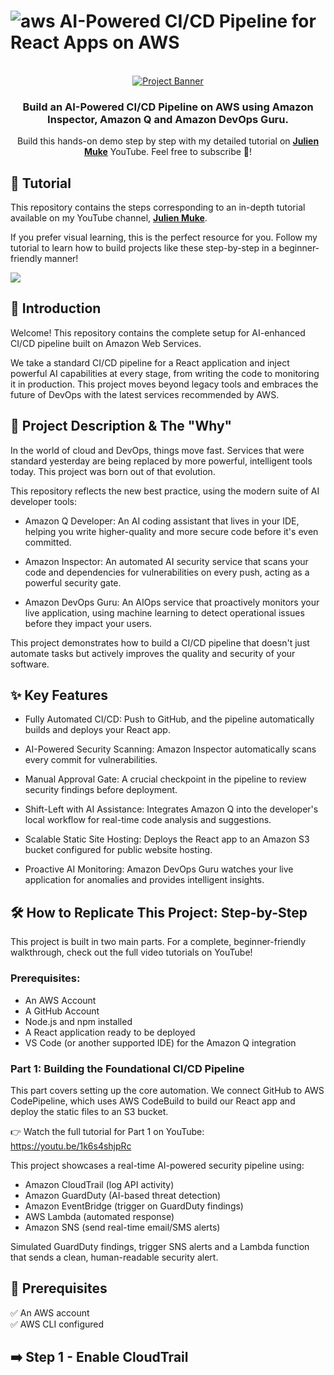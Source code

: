 # ![aws](https://github.com/julien-muke/Search-Engine-Website-using-AWS/assets/110755734/01cd6124-8014-4baa-a5fe-bd227844d263) AI-Powered CI/CD Pipeline for React Apps on AWS

<div align="center">

  <br />
    <a href="https://youtu.be/if5gMxb2LSM" target="_blank">
      <img src="https://github.com/user-attachments/assets/22475eca-5aa5-4961-b633-8cb1dda7d303" alt="Project Banner">
    </a>
  <br />

<h3 align="center">Build an AI-Powered CI/CD Pipeline on AWS using Amazon Inspector, Amazon Q and Amazon DevOps Guru.</h3>

   <div align="center">
     Build this hands-on demo step by step with my detailed tutorial on <a href="http://www.youtube.com/@julienmuke/videos" target="_blank"><b>Julien Muke</b></a> YouTube. Feel free to subscribe 🔔!
    </div>
</div>

## 🚨 Tutorial

This repository contains the steps corresponding to an in-depth tutorial available on my YouTube
channel, <a href="http://www.youtube.com/@julienmuke/videos" target="_blank"><b>Julien Muke</b></a>.

If you prefer visual learning, this is the perfect resource for you. Follow my tutorial to learn how to build projects
like these step-by-step in a beginner-friendly manner!

<a href="https://youtu.be/if5gMxb2LSM" target="_blank"><img src="https://github.com/sujatagunale/EasyRead/assets/151519281/1736fca5-a031-4854-8c09-bc110e3bc16d" /></a>

## <a name="introduction">🤖 Introduction</a>

Welcome! This repository contains the complete setup for AI-enhanced CI/CD pipeline built on Amazon Web Services.

We take a standard CI/CD pipeline for a React application and inject powerful AI capabilities at every stage, from writing the code to monitoring it in production. This project moves beyond legacy tools and embraces the future of DevOps with the latest services recommended by AWS.



## <a name="steps">🚀 Project Description & The "Why"</a>

In the world of cloud and DevOps, things move fast. Services that were standard yesterday are being replaced by more powerful, intelligent tools today. This project was born out of that evolution.

This repository reflects the new best practice, using the modern suite of AI developer tools:

- Amazon Q Developer: An AI coding assistant that lives in your IDE, helping you write higher-quality and more secure code before it's even committed.

- Amazon Inspector: An automated AI security service that scans your code and dependencies for vulnerabilities on every push, acting as a powerful security gate.

- Amazon DevOps Guru: An AIOps service that proactively monitors your live application, using machine learning to detect operational issues before they impact your users.

This project demonstrates how to build a CI/CD pipeline that doesn't just automate tasks but actively improves the quality and security of your software.



## <a name="steps">✨ Key Features</a>

- Fully Automated CI/CD: Push to GitHub, and the pipeline automatically builds and deploys your React app.

- AI-Powered Security Scanning: Amazon Inspector automatically scans every commit for vulnerabilities.

- Manual Approval Gate: A crucial checkpoint in the pipeline to review security findings before deployment.

- Shift-Left with AI Assistance: Integrates Amazon Q into the developer's local workflow for real-time code analysis and suggestions.

- Scalable Static Site Hosting: Deploys the React app to an Amazon S3 bucket configured for public website hosting.

- Proactive AI Monitoring: Amazon DevOps Guru watches your live application for anomalies and provides intelligent insights.

## <a name="steps">🛠️ How to Replicate This Project: Step-by-Step </a>

This project is built in two main parts. For a complete, beginner-friendly walkthrough, check out the full video tutorials on YouTube!

### Prerequisites: 

- An AWS Account
- A GitHub Account
- Node.js and npm installed
- A React application ready to be deployed
- VS Code (or another supported IDE) for the Amazon Q integration

### Part 1: Building the Foundational CI/CD Pipeline

This part covers setting up the core automation. We connect GitHub to AWS CodePipeline, which uses AWS CodeBuild to build our React app and deploy the static files to an S3 bucket.

👉 Watch the full tutorial for Part 1 on YouTube:
https://youtu.be/1k6s4shjpRc

This project showcases a real-time AI-powered security pipeline using:

- Amazon CloudTrail (log API activity)
- Amazon GuardDuty (AI-based threat detection)
- Amazon EventBridge (trigger on GuardDuty findings)
- AWS Lambda (automated response)
- Amazon SNS (send real-time email/SMS alerts)


Simulated GuardDuty findings, trigger SNS alerts and a Lambda function that sends a clean, human-readable security alert.

## 🔧 Prerequisites

✅ An AWS account<br>
✅ AWS CLI configured<br>


## ➡️ Step 1 - Enable CloudTrail